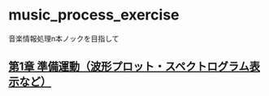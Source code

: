 # music_process_exercise
音楽情報処理n本ノックを目指して

## [第1章 準備運動（波形プロット・スペクトログラム表示など）](https://github.com/tam17aki/music_process_exercise/tree/master/WarmUp)
